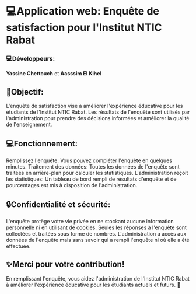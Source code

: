 # 💻Application web: Enquête de satisfaction pour l'Institut NTIC Rabat
### 💻Développeurs: 
**Yassine Chettouch** et **Aasssim El Kihel**
## 🎯Objectif:
L'enquête de satisfaction vise à améliorer l'expérience éducative pour les étudiants de l'Institut NTIC Rabat. Les résultats de l'enquête sont utilisés par l'administration pour prendre des décisions informées et améliorer la qualité de l'enseignement.

## 💻Fonctionnement:
Remplissez l'enquête: Vous pouvez compléter l'enquête en quelques minutes.
Traitement des données: Toutes les données de l'enquête sont traitées en arrière-plan pour calculer les statistiques.
L'administration reçoit les statistiques: Un tableau de bord rempli de résultats d'enquête et de pourcentages est mis à disposition de l'administration.
## 🔒Confidentialité et sécurité:
L'enquête protège votre vie privée en ne stockant aucune information personnelle ni en utilisant de cookies. Seules les réponses à l'enquête sont collectées et traitées sous forme de nombres. L'administration a accès aux données de l'enquête mais sans savoir qui a rempli l'enquête ni où elle a été effectuée.

## ✨Merci pour votre contribution!
En remplissant l'enquête, vous aidez l'administration de l'Institut NTIC Rabat à améliorer l'expérience éducative pour les étudiants actuels et futurs. 🙌
